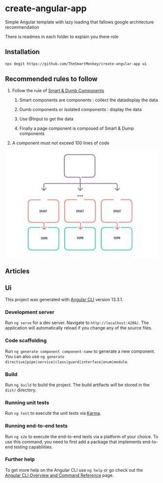 # create-angular-app

Simple Angular template with lazy loading that fallows google architecture recommendation

There is readmes in each folder to explain you there role

## Installation

```bash
npx degit https://github.com/TheSmartMonkey/create-angular-app ui
```

## Recommended rules to follow

1. Follow the rule of [Smart & Dumb Components](https://dev.to/mquanit/concept-of-smart-dumb-components-in-angular-2fom)

    1. Smart components are components : collect the datadisplay the data

    1. Dumb components or isolated components : display the data

    1. Use @Input to get the data

    1. Finally a page component is composed of Smart & Dump components

1. A component must not exceed 100 lines of code

![APP IMAGE](https://github.com/TheSmartMonkey/create-angular-app/blob/main/.github/smart_and_dump_components.PNG)

## Articles



## Ui

This project was generated with [Angular CLI](https://github.com/angular/angular-cli) version 13.3.1.

### Development server

Run `ng serve` for a dev server. Navigate to `http://localhost:4200/`. The application will automatically reload if you change any of the source files.

### Code scaffolding

Run `ng generate component component-name` to generate a new component. You can also use `ng generate directive|pipe|service|class|guard|interface|enum|module`.

### Build

Run `ng build` to build the project. The build artifacts will be stored in the `dist/` directory.

### Running unit tests

Run `ng test` to execute the unit tests via [Karma](https://karma-runner.github.io).

### Running end-to-end tests

Run `ng e2e` to execute the end-to-end tests via a platform of your choice. To use this command, you need to first add a package that implements end-to-end testing capabilities.

### Further help

To get more help on the Angular CLI use `ng help` or go check out the [Angular CLI Overview and Command Reference](https://angular.io/cli) page.
